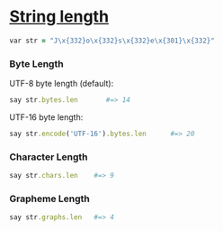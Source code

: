 [1]: https://rosettacode.org/wiki/String_length

# [String length][1]

```ruby
var str = "J\x{332}o\x{332}s\x{332}e\x{301}\x{332}"
```


### Byte Length



UTF-8 byte length (default):

```ruby
say str.bytes.len       #=> 14
```


UTF-16 byte length:

```ruby
say str.encode('UTF-16').bytes.len      #=> 20
```


### Character Length

```ruby
say str.chars.len    #=> 9
```


### Grapheme Length

```ruby
say str.graphs.len   #=> 4
```
